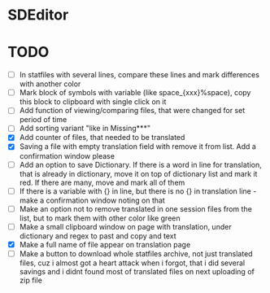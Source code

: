 # SDEditor

# TODO
- [ ] In statfiles with several lines, compare these lines and mark differences with another color
- [ ] Mark block of symbols with variable (like space_{xxx}%space), copy this block to clipboard with single click on it
- [ ] Add function of viewing/comparing files, that were changed for set period of time
- [ ] Add sorting variant "like in Missing***"
- [x] Add counter of files, that needed to be translated
- [x] Saving a file with empty translation field with remove it from list. Add a confirmation window please
- [ ] Add an option to save Dictionary. If there is a word in line for translation, that is already in dictionary, move it on top of dictionary list and mark it red. If there are many, move and mark all of them
- [ ] If there is a variable with {} in line, but there is no {} in translation line - make a confirmation window noting on that
- [ ] Make an option not to remove translated in one session files from the list, but to mark them with other color like green
- [ ] Make a small clipboard window on page with translation, under dictionary and regex to past and copy and text
- [x] Make a full name of file appear on translation page
- [ ] Make a button to download whole statfiles archive, not just translated files, cuz i almost got a heart attack when i forgot, that i did several savings and i didnt found most of translated files on next uploading of zip file 